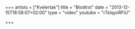 +++
artists = ["Kvelertak"]
title = "Blodtrst"
date = "2013-12-15T18:58:07+02:00"
type = "video"
youtube = "r7sIqyoRFiU"

+++
